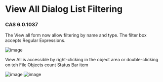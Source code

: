 # View All Dialog List Filtering
### CAS 6.0.1037 

The View all form now allow filtering by name and type.  The filter box accepts Regular Expressions.

![image](https://user-images.githubusercontent.com/5807754/117326589-6bdd8700-ae57-11eb-831a-1b247ff08e9a.png)

View All is accessible by right-clicking in the object area or double-clicking on teh File Objects count Status Bar item

![image](https://user-images.githubusercontent.com/5807754/117326887-b3fca980-ae57-11eb-919a-2084962d441e.png)
![image](https://user-images.githubusercontent.com/5807754/117327020-cecf1e00-ae57-11eb-904e-992dc38745c3.png)
